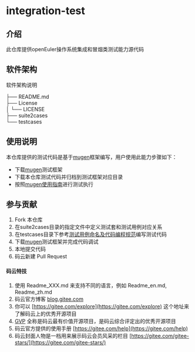 # integration-test

## 介绍
此仓库提供openEuler操作系统集成和冒烟类测试能力源代码

## 软件架构
软件架构说明

├── README.md  
├── License  
│   └── LICENSE  
├── suite2cases  
└── testcases  

## 使用说明
本仓库提供的测试代码是基于[mugen](https://gitee.com/openeuler/test-tools.git)框架编写，用户使用此能力步骤如下：

- 下载[mugen](https://gitee.com/openeuler/test-tools.git)测试框架
- 下载本仓库测试代码并归档到测试框架对应目录
- 按照[mugen使用指南](https://gitee.com/openeuler/test-tools/blob/master/mugen/README.md)进行测试执行

## 参与贡献
1. Fork 本仓库
2. 在suite2cases目录的指定文件中定义测试套和测试用例对应关系
3. 在testcases目录下参考[测试用例命名及代码编程规范](https://gitee.com/openeuler/package-reinforce-test/blob/master/测试用例命名及代码编程规范.md)编写测试代码
4. 下载[mugen](https://gitee.com/openeuler/test-tools.git)测试框架并完成代码调试
5. 本地提交代码
6. 码云新建 Pull Request


#### 码云特技

1.  使用 Readme\_XXX.md 来支持不同的语言，例如 Readme\_en.md, Readme\_zh.md
2.  码云官方博客 [blog.gitee.com](https://blog.gitee.com)
3.  你可以 [https://gitee.com/explore](https://gitee.com/explore) 这个地址来了解码云上的优秀开源项目
4.  [GVP](https://gitee.com/gvp) 全称是码云最有价值开源项目，是码云综合评定出的优秀开源项目
5.  码云官方提供的使用手册 [https://gitee.com/help](https://gitee.com/help)
6.  码云封面人物是一档用来展示码云会员风采的栏目 [https://gitee.com/gitee-stars/](https://gitee.com/gitee-stars/)
